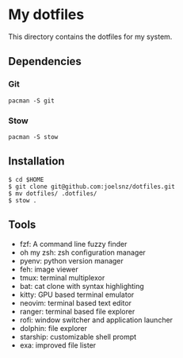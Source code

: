 # My dotfiles
This directory contains the dotfiles for my system.

## Dependencies
### Git
```
pacman -S git
```
### Stow
```
pacman -S stow
```
## Installation
```
$ cd $HOME
$ git clone git@github.com:joelsnz/dotfiles.git
$ mv dotfiles/ .dotfiles/
$ stow .
```
## Tools

- fzf: A command line fuzzy finder
- oh my zsh: zsh configuration manager
- pyenv: python version manager
- feh: image viewer
- tmux: terminal multiplexor
- bat: cat clone with syntax highlighting
- kitty: GPU based terminal emulator
- neovim: terminal based text editor
- ranger: terminal based file explorer
- rofi: window switcher and application launcher
- dolphin: file explorer
- starship: customizable shell prompt
- exa: improved file lister
